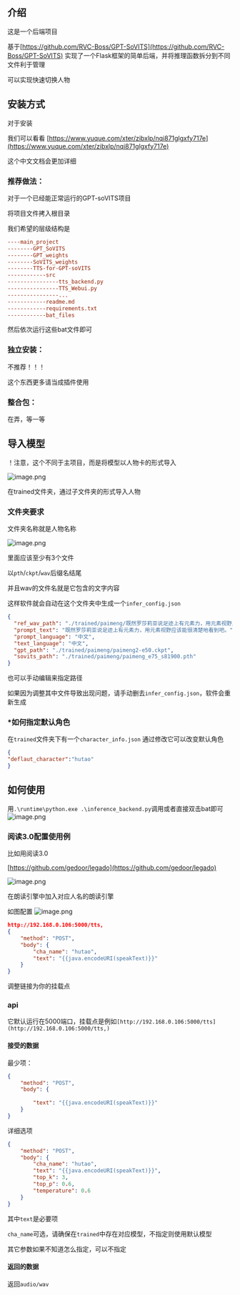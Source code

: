## 介绍
这是一个后端项目

基于[https://github.com/RVC-Boss/GPT-SoVITS](https://github.com/RVC-Boss/GPT-SoVITS)
实现了一个Flask框架的简单后端，并将推理函数拆分到不同文件利于管理

可以实现快速切换人物

## 安装方式

对于安装

我们可以看看
[https://www.yuque.com/xter/zibxlp/nqi871glgxfy717e](https://www.yuque.com/xter/zibxlp/nqi871glgxfy717e)

这个中文文档会更加详细

### 推荐做法：
对于一个已经能正常运行的GPT-soVITS项目

将项目文件拷入根目录

我们希望的层级结构是

```ini
----main_project
--------GPT_SoVITS
--------GPT_weights
--------SoVITS_weights
--------TTS-for-GPT-soVITS
------------src
----------------tts_backend.py
----------------TTS_Webui.py
----------------...
------------readme.md
------------requirements.txt
------------bat_files
```

然后依次运行这些bat文件即可

### 独立安装：

不推荐！！！

这个东西更多请当成插件使用

### 整合包：
在弄，等一等
## 导入模型
！注意，这个不同于主项目，而是将模型以人物卡的形式导入

![image.png](https://cdn.nlark.com/yuque/0/2024/png/35975318/1708088539798-b085f845-4eb1-4c87-ac22-38fb6d580823.png#averageHue=%23fcfcfb&clientId=ue190b2a0-f82e-4&from=paste&height=294&id=u78fec597&originHeight=587&originWidth=1566&originalType=binary&ratio=2&rotation=0&showTitle=false&size=96134&status=done&style=none&taskId=ue955b54a-4961-4d7e-a515-90998d230cd&title=&width=783)

在trained文件夹，通过子文件夹的形式导入人物
### 文件夹要求
文件夹名称就是人物名称

![image.png](https://cdn.nlark.com/yuque/0/2024/png/35975318/1708088625419-3e47692d-ca75-4202-9d72-538550a1806b.png#averageHue=%23f9f8f8&clientId=ue190b2a0-f82e-4&from=paste&height=108&id=u1b07e1fb&originHeight=216&originWidth=1012&originalType=binary&ratio=2&rotation=0&showTitle=false&size=19455&status=done&style=none&taskId=u31fe83d2-1cb0-44d1-a666-26cef7b5f1a&title=&width=506)

里面应该至少有3个文件

以`pth`/`ckpt`/`wav`后缀名结尾

并且wav的文件名就是它包含的文字内容

这样软件就会自动在这个文件夹中生成一个`infer_config.json`

```json
{
  "ref_wav_path": "./trained/paimeng/既然罗莎莉亚说足迹上有元素力，用元素视野应该能很清楚地看到吧。.wav",
  "prompt_text": "既然罗莎莉亚说足迹上有元素力，用元素视野应该能很清楚地看到吧。",
  "prompt_language": "中文",
  "text_language": "中文",
  "gpt_path": "./trained/paimeng/paimeng2-e50.ckpt",
  "sovits_path": "./trained/paimeng/paimeng_e75_s81900.pth"
}

```
也可以手动编辑来指定路径

如果因为调整其中文件导致出现问题，请手动删去`infer_config.json`，软件会重新生成
### *如何指定默认角色
在`trained`文件夹下有一个`character_info.json`
通过修改它可以改变默认角色
```json
{
"deflaut_character":"hutao"
}
```
## 如何使用
用`.\runtime\python.exe .\inference_backend.py`调用或者直接双击bat即可
![image.png](https://cdn.nlark.com/yuque/0/2024/png/35975318/1708089147914-5b703fac-770e-47d5-b928-47389da6d7b3.png#averageHue=%231e1d1c&clientId=ue190b2a0-f82e-4&from=paste&height=207&id=axeUa&originHeight=413&originWidth=859&originalType=binary&ratio=2&rotation=0&showTitle=false&size=46567&status=done&style=none&taskId=ub1efa501-62d6-4b60-889a-fdacb64f703&title=&width=429.5)
### 阅读3.0配置使用例
比如用阅读3.0

[https://github.com/gedoor/legado](https://github.com/gedoor/legado)

![image.png](https://cdn.nlark.com/yuque/0/2024/png/35975318/1708089393043-b3665805-a77b-49c5-9207-04c52b92ccbd.png#averageHue=%23272626&clientId=ue190b2a0-f82e-4&from=paste&height=278&id=u9921c858&originHeight=555&originWidth=558&originalType=binary&ratio=2&rotation=0&showTitle=false&size=66151&status=done&style=none&taskId=ue357c9d2-b7d6-4368-8ea2-a328262f646&title=&width=279)

在朗读引擎中加入对应人名的朗读引擎

如图配置
![image.png](https://cdn.nlark.com/yuque/0/2024/png/35975318/1708089464053-fb6f72f5-929c-408e-9dec-4f63b7c32bf8.png#averageHue=%23653727&clientId=ue190b2a0-f82e-4&from=paste&height=308&id=u7a77de52&originHeight=615&originWidth=566&originalType=binary&ratio=2&rotation=0&showTitle=false&size=117815&status=done&style=none&taskId=u1f7aa5c3-075f-4086-be5b-46d38dd4fed&title=&width=283)
```json
http://192.168.0.106:5000/tts,
{
    "method": "POST",
    "body": {
        "cha_name": "hutao",
        "text": "{{java.encodeURI(speakText)}}"
    }
}
```
调整链接为你的挂载点
### api
它默认运行在5000端口，挂载点是例如`[http://192.168.0.106:5000/tts](http://192.168.0.106:5000/tts,)`

#### 接受的数据
最少项：
```json
{
    "method": "POST",
    "body": {
       
        "text": "{{java.encodeURI(speakText)}}"
    }
}
```
详细选项
```json
{
    "method": "POST",
    "body": {
        "cha_name": "hutao",
        "text": "{{java.encodeURI(speakText)}}",
        "top_k": 3,
        "top_p": 0.6,
        "temperature": 0.6
    }
}
```
其中`text`是必要项

`cha_name`可选，请确保在`trained`中存在对应模型，不指定则使用默认模型

其它参数如果不知道怎么指定，可以不指定


#### 返回的数据
返回`audio/wav`
